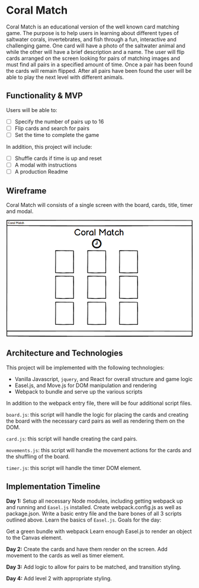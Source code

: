 # Coral Match

Coral Match is an educational version of the well known card matching game. The purpose is to help users in learning about different types of saltwater corals, invertebrates, and fish through a fun, interactive and challenging game. One card will have a photo of the saltwater animal and while the other will have a brief description and a name. The user will flip cards arranged on the screen looking for pairs of matching images and must find all pairs in a specified amount of time. Once a pair has been found the cards will remain flipped. After all pairs have been found the user will be able to play the next level with different animals.

## Functionality & MVP
Users will be able to:
- [ ] Specify the number of pairs up to 16
- [ ] Flip cards and search for pairs
- [ ] Set the time to complete the game

In addition, this project will include:
- [ ] Shuffle cards if time is up and reset
- [ ] A modal with instructions
- [ ] A production Readme

## Wireframe
Coral Match will consists of a single screen with the board, cards, title, timer and modal.

[wireframe]: Wireframe.png "Wireframe"
![alt_text][wireframe]

## Architecture and Technologies
This project will be implemented with the following technologies:
- Vanilla Javascript, `jquery`, and React for overall structure and game logic
- Easel.js, and Move.js for DOM manipulation and rendering
- Webpack to bundle and serve up the various scripts

In addition to the webpack entry file, there will be four additional script files.

`board.js`: this script will handle the logic for placing the cards and creating the board with the necessary card pairs as well as rendering them on the DOM.

`card.js`: this script will handle creating the card pairs.

`movements.js`: this script will handle the movement actions for the cards and the shuffling of the board.

`timer.js`: this script will handle the timer DOM element.

## Implementation Timeline

**Day 1:** Setup all necessary Node modules, including getting webpack up and running and `Easel.js` installed. Create webpack.config.js as well as package.json. Write a basic entry file and the bare bones of all 3 scripts outlined above. Learn the basics of `Easel.js`. Goals for the day:

Get a green bundle with webpack
Learn enough Easel.js to render an object to the Canvas element.

**Day 2:** Create the cards and have them render on the screen.  Add movement to the cards as well as timer element.

**Day 3:** Add logic to allow for pairs to be matched, and transition styling.

**Day 4:** Add level 2 with appropriate styling.
